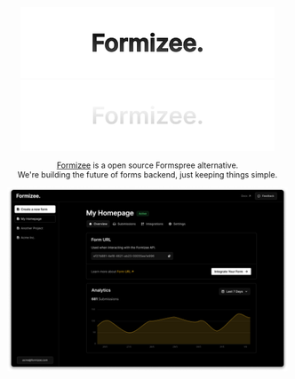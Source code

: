 <div align="center" >
    <img height="128" src="./.github/logo-light.png#gh-light-mode-only">
    <img height="128" src="./.github/logo-dark.png#gh-dark-mode-only">
</div>
    
<p align="center">
<a target="_blank" href="https://formizee.com/">Formizee</a> is a open source Formspree alternative.<br/> We're building the future of forms backend, just keeping things simple.
</p>

<img align="center" src="./.github/showcase.png" />
